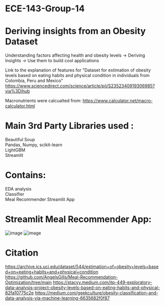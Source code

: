 # ECE-143-Group-14
# Deriving insights from an Obesity Dataset

Understanding factors affecting health and obesity levels -> Deriving Insights -> Use them to build cool applications 

Link to the explanation of features for "Dataset for estimation of obesity levels based on eating habits and physical condition in individuals from Colombia, Peru and Mexico"
https://www.sciencedirect.com/science/article/pii/S2352340919306985?via%3Dihub

Macronutrients were calcualted from: 
https://www.calculator.net/macro-calculator.html

# Main 3rd Party Libraries used :
Beautiful Soup <br>
Pandas, Numpy, scikit-learn <br>
LightGBM <br>
Streamlit <br>

# Contains:
EDA analysis <br>
Classifier <br>
Meal Recommender Streamlit App <br>

# Streamlit Meal Recommender App:
![image](https://github.com/akucsd/ECE-143-Group-14/assets/138235786/ac8d74b3-1e2c-4a0c-aa4a-8433e942dcb7)
![image](https://github.com/akucsd/ECE-143-Group-14/assets/138235786/2a0da46a-e19e-4f6b-9a3c-f330422a4109)

# Citation
https://archive.ics.uci.edu/dataset/544/estimation+of+obesity+levels+based+on+eating+habits+and+physical+condition
https://github.com/AngelsGills/Meal-Recommendation-Optimization/tree/main
https://stacyy.medium.com/itp-449-exploratory-data-analysis-project-obesity-levels-based-on-eating-habits-and-physical-82fa10775c2e
https://medium.com/geekculture/obesity-classification-and-data-analysis-via-machine-learning-6635682f0f87

